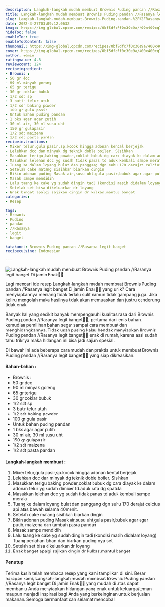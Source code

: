 ```yaml
---
description: Langkah-langkah mudah membuat Brownis Puding pandan //Rasanya legit banget Di jamin Enak"
title: Langkah-langkah mudah membuat Brownis Puding pandan //Rasanya legit banget Di jamin Enak
slug: Langkah-langkah-mudah-membuat-Brownis-Puding-pandan-%2F%2FRasanya-legit-banget-Di-jamin-Enak
date: 2022-3-27T03:09:12.063Z
image: https://img-global.cpcdn.com/recipes/0bf5dfc7f0c30e9a/400x400cq70/photo.jpg
hideToc: false
enableToc: true
enableTocContent: false
thumbnail: https://img-global.cpcdn.com/recipes/0bf5dfc7f0c30e9a/400x400cq70/photo.jpg
cover: https://img-global.cpcdn.com/recipes/0bf5dfc7f0c30e9a/400x400cq70/photo.jpg
author: admin
ratingvalue: 4.8
reviewcount: 124
recipeingredient:
- Brownis :
- 50 gr dcc
- 90 ml minyak goreng
- 65 gr terigu
- 30 gr coklar bubuk
- 1/2 sdt sp
- 3 butir telur utuh
- 1/2 sdr baking powder
- 100 gr gula pasir
- Untuk bahan puding pandan
- 1 bks agar agar putih
- 30 ml air, 30 ml susu uht
- 150 gr gulapasir
- 1/2 sdt maizena
- 1/2 sdt pasta pandan
recipeinstructions:
- Mixer telur,gula pasir,sp.kocok hingga adonan kental berjejak
- Lelehkan dcc dan minyak dg teknik doble boiler. Sisihkan
- Masukkan terigu,baking powder,coklat bubuk dg cara diayak ke dalam adonan telur yg sudah dimixer td.aduk rata dg spatula
- Masukkan lelehan dcc yg sudah tidak panas td aduk kembali sampe merata
- Tuang ke dalam loyang bulat dan panggang dgn suhu 170 derajat celcius api atas bawah selama 40menit.
- Setelah cake matang sisihkan biarkan dingin
- Bikin adonan puding Masak air,susu uht,gula pasir,bubuk agar agar putih, maizena dan tambah pasta pandan
- Masak sampe mendidih
- Lalu tuang ke cake yg sudah dingin tadi (kondisi masih didalam loyang) Tuang perlahan lahan dan biarkan puding nya set
- Setelah set bisa dikeluarkan dr loyang
- Enak banget apalgi sajikan dingin dr kulkas.mantul banget
categories:
- Resep

tags:
- Brownis
- Puding
- pandan
- //Rasanya
- legit
- banget

katakunci: Brownis Puding pandan //Rasanya legit banget
recipecuisine: Indonesian

---
```


![Langkah-langkah mudah membuat Brownis Puding pandan //Rasanya legit banget Di jamin Enak👩‍🍳](https://img-global.cpcdn.com/recipes/0bf5dfc7f0c30e9a/400x400cq70/photo.jpg)

Lagi mencari ide resep Langkah-langkah mudah membuat Brownis Puding pandan //Rasanya legit banget Di jamin Enak👩‍🍳 yang unik? Cara menyiapkannya memang tidak terlalu sulit namun tidak gampang juga. Jika keliru mengolah maka hasilnya tidak akan memuaskan dan justru cenderung tidak enak.

Banyak hal yang sedikit banyak mempengaruhi kualitas rasa dari Brownis Puding pandan //Rasanya legit banget👩‍🍳, pertama dari jenis bahan, kemudian pemilihan bahan segar sampai cara membuat dan menghidangkannya. Tidak usah pusing kalau hendak menyiapkan Brownis Puding pandan //Rasanya legit banget👩‍🍳 enak di rumah, karena asal sudah tahu triknya maka hidangan ini bisa jadi sajian spesial.

Di bawah ini ada beberapa cara mudah dan praktis untuk membuat Brownis Puding pandan //Rasanya legit banget👩‍🍳 yang siap dikreasikan.

<!--inarticleads1-->

#### Bahan-bahan :

- Brownis :
- 50 gr dcc
- 90 ml minyak goreng
- 65 gr terigu
- 30 gr coklar bubuk
- 1/2 sdt sp
- 3 butir telur utuh
- 1/2 sdr baking powder
- 100 gr gula pasir
- Untuk bahan puding pandan
- 1 bks agar agar putih
- 30 ml air, 30 ml susu uht
- 150 gr gulapasir
- 1/2 sdt maizena
- 1/2 sdt pasta pandan

<!--inarticleads2-->

#### Langkah-langkah membuat :

1. Mixer telur,gula pasir,sp.kocok hingga adonan kental berjejak
1. Lelehkan dcc dan minyak dg teknik doble boiler. Sisihkan
1. Masukkan terigu,baking powder,coklat bubuk dg cara diayak ke dalam adonan telur yg sudah dimixer td.aduk rata dg spatula
1. Masukkan lelehan dcc yg sudah tidak panas td aduk kembali sampe merata
1. Tuang ke dalam loyang bulat dan panggang dgn suhu 170 derajat celcius api atas bawah selama 40menit.
1. Setelah cake matang sisihkan biarkan dingin
1. Bikin adonan puding Masak air,susu uht,gula pasir,bubuk agar agar putih, maizena dan tambah pasta pandan
1. Masak sampe mendidih
1. Lalu tuang ke cake yg sudah dingin tadi (kondisi masih didalam loyang) Tuang perlahan lahan dan biarkan puding nya set
1. Setelah set bisa dikeluarkan dr loyang
1. Enak banget apalgi sajikan dingin dr kulkas.mantul banget

#### Penutup

Terima kasih telah membaca resep yang kami tampilkan di sini. Besar harapan kami, Langkah-langkah mudah membuat Brownis Puding pandan //Rasanya legit banget Di jamin Enak👩‍🍳 yang mudah di atas dapat membantu Anda menyiapkan hidangan yang enak untuk keluarga/teman maupun menjadi inspirasi bagi Anda yang berkeinginan untuk berjualan makanan. Semoga bermanfaat dan selamat mencoba!